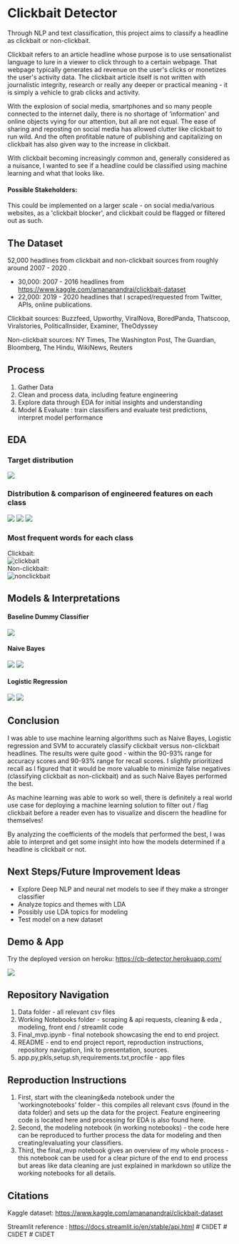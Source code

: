 # Clickbait Detector

Through NLP and text classification, this project aims to classify a headline as clickbait or non-clickbait.  

Clickbait refers to an article headline whose purpose is to use sensationalist language to lure in a viewer to click through to a certain webpage. That webpage typically generates ad revenue on the user's clicks or monetizes the user's activity data. The clickbait article itself is not written with journalistic integrity, research or really any deeper or practical meaning - it is simply a vehicle to grab clicks and activity.

With the explosion of social media, smartphones and so many people connected to the internet daily, there is no shortage of ‘information' and online objects vying for our attention, but all are not equal. The ease of sharing and reposting on social media has allowed clutter like clickbait to run wild. And the often profitable nature of publishing and capitalizing on clickbait has also given way to the increase in clickbait.

With clickbait becoming increasingly common and, generally considered as a nuisance, I wanted to see if a headline could be classified using machine learning and what that looks like.

#### Possible Stakeholders:
This could be implemented on a larger scale - on social media/various websites, as a 'clickbait blocker', and clickbait could be flagged or filtered out as such.

## The Dataset
52,000 headlines from clickbait and non-clickbait sources from roughly around 2007 - 2020 .
- 30,000: 2007 - 2016 headlines from https://www.kaggle.com/amananandrai/clickbait-dataset
- 22,000: 2019 - 2020 headlines that I scraped/requested from Twitter, APIs, online publications.

Clickbait sources: Buzzfeed, Upworthy, ViralNova, BoredPanda, Thatscoop, Viralstories, PoliticalInsider, Examiner, TheOdyssey

Non-clickbait sources: NY Times, The Washington Post, The Guardian, Bloomberg, The Hindu, WikiNews, Reuters

## Process

1. Gather Data
2. Clean and process data, including feature engineering
3. Explore data through EDA for initial insights and understanding
4. Model & Evaluate : train classifiers and evaluate test predictions, interpret model performance

## EDA 

### Target distribution
![](/images/classes.png)
### Distribution & comparison of engineered features on each class
![](/images/num_words_comparison.png)
![](/images/numstart.png)
![](/images/question2.png)
### Most frequent words for each class
Clickbait:  
![clickbait](/images/wc4.png)
<br/>Non-clickbait:  
![nonclickbait](/images/wc5.png)

## Models & Interpretations
#### Baseline Dummy Classifier
![](/images/dc_cm.png)
#### Naive Bayes
![](/images/nb_cm.png)
![](/images/CB_coefs_nb.png)
#### Logistic Regression 
![](/images/lr_cm.png)
![](/images/noncb_lr_coeff.png)


## Conclusion

I was able to use machine learning algorithms such as Naive Bayes, Logistic regression and SVM to accurately classify clickbait versus non-clickbait headlines. The results were quite good - within the 90-93% range for accuracy scores and 90-93% range for recall scores. I slightly prioritized recall as I figured that it would be more valuable to minimize false negatives (classifying clickbait as non-clickbait) and as such Naive Bayes performed the best.

As machine learning was able to work so well, there is definitely a real world use case for deploying a machine learning solution to filter out / flag clickbait before a reader even has to visualize and discern the headline for themselves!

By analyzing the coefficients of the models that performed the best, I was able to interpret and get some insight into how the models determined if a headline is clickbait or not.

## Next Steps/Future Improvement Ideas

- Explore Deep NLP and neural net models to see if they make a stronger classifier
- Analyze topics and themes with LDA
- Possibly use LDA topics for modeling
- Test model on a new dataset

## Demo & App

Try the deployed version on heroku: https://cb-detector.herokuapp.com/

![](demo.gif)



## Repository Navigation 

1. Data folder - all relevant csv files
2. Working Notebooks folder - scraping & api requests, cleaning & eda , modeling, front end / streamlit code
3. Final_mvp.ipynb - final notebook showcasing the end to end project.
4. README - end to end project report, reproduction instructions, repository navigation, link to presentation, sources.
5. app.py,pkls,setup.sh,requirements.txt,procfile - app files


## Reproduction Instructions

1. First, start with the cleaning&eda notebook under the 'workingnotebooks' folder - this compiles all relevant csvs (found in the data folder) and sets up the data for the project.  Feature engineering code is located here and processing for EDA is also found here.
2. Second, the modeling notebook (in working notebooks) - the code here can be reproduced to further process the data for modeling and then creating/evaluating your classifiers.
3. Third, the final_mvp notebook gives an overview of my whole process - this notebook can be used for a clear picture of the end to end process but areas like data cleaning are just explained in markdown so utilize the working notebooks for all details. 


## Citations 

Kaggle dataset: https://www.kaggle.com/amananandrai/clickbait-dataset

Streamlit reference : https://docs.streamlit.io/en/stable/api.html
#   C l i D E T 
 
 #   C l i D E T 
 
 #   C l i D E T 
 
 
